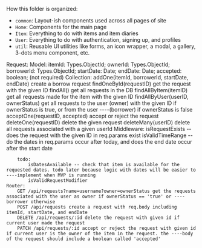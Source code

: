 How this folder is organized:

- `common`: Layout-ish components used across all pages of site
- `Home`: Components for the main page
- `Item`: Everything to do with items and item diaries
- `User`: Everything to do with authentication, signing up, and profiles
- `util`: Reusable UI utilities like forms, an icon wrapper, a modal, a gallery, 3-dots menu component, etc.



Request:
    Model:
        itemId: Types.ObjectId;
        ownerId: Types.ObjectId;
        borrowerId: Types.ObjectId;
        startDate: Date;
        endDate: Date;
        accepted: boolean; (not required)
    Collection:
        addOne(itemId, borrowerId, startDate, endDate) create a borrow request
        findOneById(requestID) get the request with the given ID
        findAll() get all requests in the DB
        findAllByItem(itemID) get all requests made for the item with the given ID
        findAllByUser(userID, ownerStatus) get all requests to the user (owner) with the given ID if ownerStatus is true, or from the user ----(borrower) if ownerStatus is false
        acceptOne(requestID, accepted) accept or reject the request
        deleteOne(requestID) delete the given request
        deleteMany(userID) delete all requests associated with a given userId
    Middleware:
        isRequestExists -- does the request with the given ID in req.params exist
        isValidTimeRange -- do the dates in req.params occur after today, and does the end date occur after the start date

        todo: 
            isDatesAvailable -- check that item is available for the requested dates. todo later because logic with dates will be easier to ----implement when MVP is running
            isValidRequestModifier
    Router:
        GET /api/requests?name=username?owner=ownerStatus get the requests associated with the user as owner if ownerStatus == 'true' or ----borrower otherwise
        POST /api/requests create a request with req.body including itemId, startDate, and endDate
        DELETE /api/requests/:id delete the request with given id if current user made the request
        PATCH /api/requests/:id accept or reject the request with given id if current user is the owner of the item in the request. the ----body of the request should include a boolean called 'accepted'

